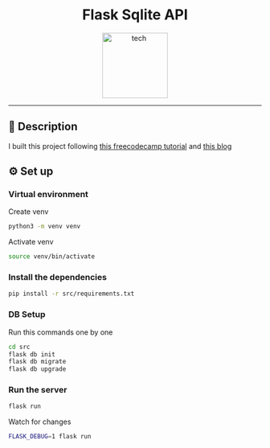 <div align="center">
  <h1 align="center">Flask Sqlite API</h1>
  
  <img height="130" src="https://github.com/pabloluceroschneider/flask-sqlite-api/assets/43233080/b479adbd-cf7a-42b4-bc09-e2375f376114" alt="tech" />  
</div>
<hr/>

## 📃 Description

I built this project following [this freecodecamp tutorial](https://youtu.be/74NW-84BqbA?si=iniSY8VVZaj4otWT) and [this blog](https://medium.com/@yahiaqous/how-to-build-a-crud-api-using-python-flask-and-sqlalchemy-orm-with-postgresql-7869517f8930)

## ⚙️ Set up

### Virtual environment

Create venv

```bash
python3 -m venv venv
```

Activate venv

```bash
source venv/bin/activate
```

### Install the dependencies

```bash
pip install -r src/requirements.txt
```

### DB Setup

Run this commands one by one

```bash
cd src
flask db init
flask db migrate
flask db upgrade
```

### Run the server

```bash
flask run
```

Watch for changes

```bash
FLASK_DEBUG=1 flask run
```
